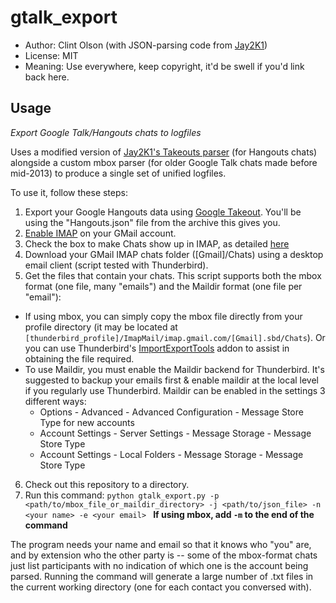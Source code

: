 gtalk_export
============

* Author: Clint Olson (with JSON-parsing code from [Jay2K1](http://blog.jay2k1.com/))
* License: MIT
* Meaning: Use everywhere, keep copyright, it'd be swell if you'd link back here.
 
## Usage
_Export Google Talk/Hangouts chats to logfiles_

Uses a modified version of [Jay2K1's Takeouts parser](http://hangoutparser.jay2k1.com/) (for Hangouts chats) alongside a custom mbox parser (for older Google Talk chats made before mid-2013) to produce a single set of unified logfiles.

To use it, follow these steps:

1. Export your Google Hangouts data using [Google Takeout](https://www.google.com/settings/takeout).  You'll be using the "Hangouts.json" file from the archive this gives you.
2. [Enable IMAP](https://support.google.com/mail/troubleshooter/1668960?hl=en#ts=1665018) on your GMail account.
3. Check the box to make Chats show up in IMAP, as detailed [here](http://readwrite.com/2011/09/16/google_liberates_gmail_chat_logs_via_imap)
4. Download your GMail IMAP chats folder ([Gmail]/Chats) using a desktop email client (script tested with Thunderbird).
5. Get the files that contain your chats. This script supports both the mbox format (one file, many "emails") and the Maildir format (one file per "email"):
  - If using mbox, you can simply copy the mbox file directly from your profile directory (it may be located at `[thunderbird_profile]/ImapMail/imap.gmail.com/[Gmail].sbd/Chats`). Or you can use Thunderbird's [ImportExportTools](https://addons.mozilla.org/en-us/thunderbird/addon/importexporttools/) addon to assist in obtaining the file required.
  - To use Maildir, you must enable the Maildir backend for Thunderbird. It's suggested to backup your emails first & enable maildir at the local level if you regularly use Thunderbird. Maildir can be enabled in the settings 3 different ways:
    - Options - Advanced - Advanced Configuration - Message Store Type for new accounts
    - Account Settings - Server Settings - Message Storage - Message Store Type
    - Account Settings - Local Folders - Message Storage - Message Store Type
6. Check out this repository to a directory.
7. Run this command: `python gtalk_export.py -p <path/to/mbox_file_or_maildir_directory> -j <path/to/json_file> -n <your name> -e <your email> ` **If using mbox, add `-m` to the end of the command**
 
The program needs your name and email so that it knows who "you" are, and by extension who the other party is -- some of the mbox-format chats just list participants with no indication of which one is the account being parsed.  Running the command will generate a large number of .txt files in the current working directory (one for each contact you conversed with).
